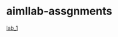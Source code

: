 # aimllab-assgnments
[lab_1](https://github.com/Srivardhan2004/aimllab-assgnments/blob/main/A1.ipynb)
